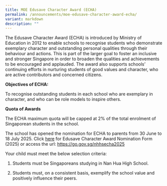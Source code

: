 ```yaml
---
title: MOE Edusave Character Award (ECHA)
permalink: /announcements/moe-edusave-character-award-echa/
variant: markdown
description: ""
---
```

The Edusave Character Award (ECHA) is introduced by Ministry of Education in 2012 to enable schools to recognise students who demonstrate exemplary character and outstanding personal qualities through their behaviour and actions. This is part of the larger goal to foster an inclusive and stronger Singapore in order to broaden the qualities and achievements to be encouraged and applauded. The award also supports schools’ continuing efforts in nurturing students of good values and character, who are active contributors and concerned citizens.

**Objectives of ECHA:**

To recognise outstanding students in each school who are exemplary in character, and who can be role models to inspire others.

**Quota of Awards**

The ECHA maximum quota will be capped at 2% of the total enrolment of Singaporean students in the school.

The school has opened the nomination for ECHA to parents from 30 June to 18 July 2025. Click [here](https://go.gov.sg/nhhsecha2025) for Edusave Character Award Nomination Form (2025) or access the url: https://go.gov.sg/nhhsecha2025

Your child must meet the below selection criteria:

1.   Students must be Singaporeans studying in Nan Hua High School.
  
3.   Students must, on a consistent basis, exemplify the school value and positively influence their peers.